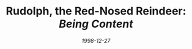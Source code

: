 ---
layout: message
category: message
series: "Lessons Learned From Christmas Classics"
title: "Rudolph, the Red-Nosed Reindeer: <i>Being Content "
date: 1998-12-27
audio-description: "Sure they're nostalgic and fun to watch... but can we learn a thing or two from these holiday classics? "
audio: ""
audio-title: "Rudolph, the Red-Nosed Reindeer&#58; Being Content "
audio-duration: "&#58;"
---